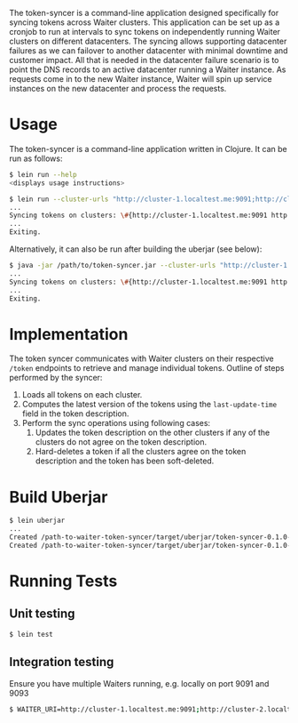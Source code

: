The token-syncer is a command-line application designed specifically for syncing tokens across Waiter clusters.
This application can be set up as a cronjob to run at intervals to sync tokens on independently running Waiter clusters on different datacenters.
The syncing allows supporting datacenter failures as we can failover to another datacenter with minimal downtime and customer impact.
All that is needed in the datacenter failure scenario is to point the DNS records to an active datacenter running a Waiter instance.
As requests come in to the new Waiter instance, Waiter will spin up service instances on the new datacenter and process the requests.


# Usage

The token-syncer is a command-line application written in Clojure.
It can be run as follows:

```bash
$ lein run --help
<displays usage instructions>
```

```bash
$ lein run --cluster-urls "http://cluster-1.localtest.me:9091;http://cluster-2.localtest.me:9093"
...
Syncing tokens on clusters: \#{http://cluster-1.localtest.me:9091 http://cluster-2.localtest.me:9093}
...
Exiting.
```

Alternatively, it can also be run after building the uberjar (see below):
```bash
$ java -jar /path/to/token-syncer.jar --cluster-urls "http://cluster-1.localtest.me:9091;http://cluster-2.localtest.me:9093"
...
Syncing tokens on clusters: \#{http://cluster-1.localtest.me:9091 http://cluster-2.localtest.me:9093}
...
Exiting.
```

# Implementation

The token syncer communicates with Waiter clusters on their respective `/token` endpoints to retrieve and manage individual tokens.
Outline of steps performed by the syncer:
1. Loads all tokens on each cluster.
1. Computes the latest version of the tokens using the `last-update-time` field in the token description.
1. Perform the sync operations using following cases:
    1. Updates the token description on the other clusters if any of the clusters do not agree on the token description.
    1. Hard-deletes a token if all the clusters agree on the token description and the token has been soft-deleted.

# Build Uberjar

```bash
$ lein uberjar
...
Created /path-to-waiter-token-syncer/target/uberjar/token-syncer-0.1.0-SNAPSHOT.jar
Created /path-to-waiter-token-syncer/target/uberjar/token-syncer-0.1.0-SNAPSHOT-standalone.jar
```

# Running Tests

## Unit testing
```bash
$ lein test
```

## Integration testing

Ensure you have multiple Waiters running, e.g. locally on port 9091 and 9093
```bash
$ WAITER_URI=http://cluster-1.localtest.me:9091;http://cluster-2.localtest.me:9093 lein test :integration
```
